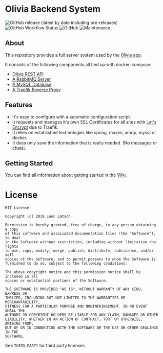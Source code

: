 # Olivia Backend System

![GitHub release (latest by date including pre-releases)](https://img.shields.io/github/v/release/leonlatsch/olivia-backend?include_prereleases&label=version)
![GitHub Workflow Status](https://img.shields.io/github/workflow/status/leonlatsch/olivia-backend/Java%20CI)
![GitHub](https://img.shields.io/github/license/leonlatsch/olivia-backend)
![Maintenance](https://img.shields.io/maintenance/yes/2020)



## About

This repository provides a full server system used by the [Olivia app](https://github.com/leonlatsch/olivia).

It consists of the following components all tied up with docker-compose:

- [Olivia REST API](https://hub.docker.com/r/leonlatsch/olivia-backend)
- [A RabbitMQ Server](https://hub.docker.com/_/rabbitmq)
- [A MySQL Database](https://hub.docker.com/_/mysql)
- [A Traefik Reverse Proxy](https://hub.docker.com/_/traefik)



## Features

- It's easy to configure with a automatic configuration script.
- It requests and manages it's own SSL Certificates for all sites with [Let's Encrypt](https://letsencrypt.org/) due to Traefik.
- It relies on established technologies like spring, maven, amqp, mysql or docker.
- It does only save the information that is really needed. (No messages or chats).



## Getting Started

You can find all information about getting started in the [Wiki](https://github.com/leonlatsch/olivia-backend/wiki).



License
=======

    MIT License
    
    Copyright (c) 2019 Leon Latsch
    
    Permission is hereby granted, free of charge, to any person obtaining a copy
    of this software and associated documentation files (the "Software"), to deal
    in the Software without restriction, including without limitation the rights
    to use, copy, modify, merge, publish, distribute, sublicense, and/or sell
    copies of the Software, and to permit persons to whom the Software is
    furnished to do so, subject to the following conditions:
    
    The above copyright notice and this permission notice shall be included in all
    copies or substantial portions of the Software.
    
    THE SOFTWARE IS PROVIDED "AS IS", WITHOUT WARRANTY OF ANY KIND, EXPRESS OR
    IMPLIED, INCLUDING BUT NOT LIMITED TO THE WARRANTIES OF MERCHANTABILITY,
    FITNESS FOR A PARTICULAR PURPOSE AND NONINFRINGEMENT. IN NO EVENT SHALL THE
    AUTHORS OR COPYRIGHT HOLDERS BE LIABLE FOR ANY CLAIM, DAMAGES OR OTHER
    LIABILITY, WHETHER IN AN ACTION OF CONTRACT, TORT OR OTHERWISE, ARISING FROM,
    OUT OF OR IN CONNECTION WITH THE SOFTWARE OR THE USE OR OTHER DEALINGS IN THE
    SOFTWARE.

See `THIRD_PARTY` for third party licenses.
